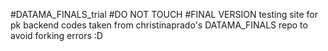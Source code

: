 #DATAMA_FINALS_trial
#DO NOT TOUCH
#FINAL VERSION
testing site for pk backend
codes taken from christinaprado's DATAMA_FINALS repo
to avoid forking errors :D

